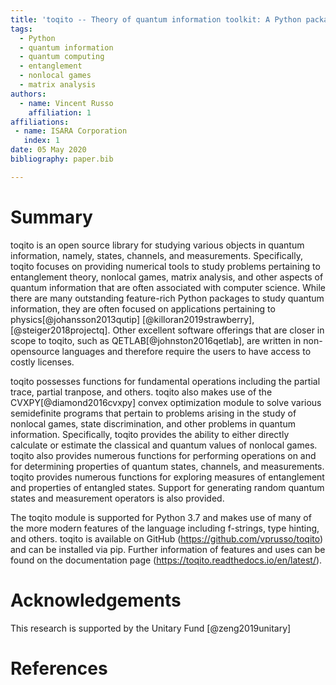 ```yaml
---
title: 'toqito -- Theory of quantum information toolkit: A Python package for studying quantum information'
tags:
  - Python
  - quantum information
  - quantum computing
  - entanglement
  - nonlocal games
  - matrix analysis
authors:
  - name: Vincent Russo
    affiliation: 1 
affiliations:
 - name: ISARA Corporation
   index: 1
date: 05 May 2020
bibliography: paper.bib

---
```


# Summary

toqito is an open source library for studying various objects in quantum
information, namely, states, channels, and measurements. Specifically, toqito
focuses on providing numerical tools to study problems pertaining to
entanglement theory, nonlocal games, matrix analysis, and other aspects of
quantum information that are often associated with computer science. While
there are many outstanding feature-rich Python packages to study quantum
information, they are often focused on applications pertaining to
physics[@johansson2013qutip] [@killoran2019strawberry], [@steiger2018projectq].
Other excellent software offerings that are closer in scope to toqito, such as
QETLAB[@johnston2016qetlab], are written in non-opensource languages and
therefore require the users to have access to costly licenses.

toqito possesses functions for fundamental operations including the partial
trace, partial tranpose, and others. toqito also makes use of the
CVXPY[@diamond2016cvxpy] convex optimization module to solve various
semidefinite programs that pertain to problems arising in the study of nonlocal
games, state discrimination, and other problems in quantum information.
Specifically, toqito provides the ability to either directly calculate or
estimate the classical and quantum values of nonlocal games. toqito also
provides numerous functions for performing operations on and for determining
properties of quantum states, channels, and measurements. toqito provides
numerous functions for exploring measures of entanglement and properties of
entangled states. Support for generating random quantum states and measurement
operators is also provided. 

The toqito module is supported for Python 3.7 and makes use of many of the more
modern features of the language including f-strings, type hinting, and others.
toqito is available on GitHub (https://github.com/vprusso/toqito) and can be
installed via pip. Further information of features and uses can be found on the
documentation page (https://toqito.readthedocs.io/en/latest/).

# Acknowledgements
This research is supported by the Unitary Fund [@zeng2019unitary]

# References

